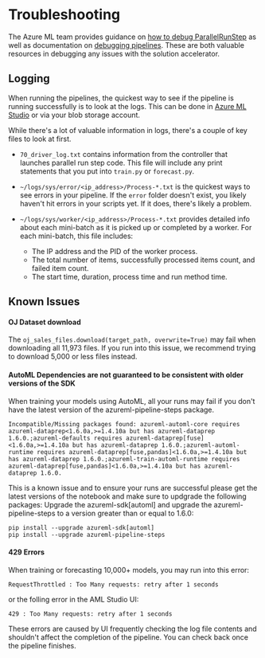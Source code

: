 # Troubleshooting

The Azure ML team provides guidance on [how to debug ParallelRunStep](https://docs.microsoft.com/en-us/azure/machine-learning/how-to-debug-parallel-run-step) as well as documentation on [debugging pipelines](https://docs.microsoft.com/en-us/azure/machine-learning/how-to-debug-pipelines#testing-scripts-locally). These are both valuable resources in debugging any issues with the solution accelerator.

## Logging

When running the pipelines, the quickest way to see if the pipeline is running successfully is to look at the logs. This can be done in [Azure ML Studio](https://ml.azure.com) or via your blob storage account.

While there's a lot of valuable information in logs, there's a couple of key files to look at first.

- ```70_driver_log.txt``` contains information from the controller that launches parallel run step code. This file will include any print statements that you put into ```train.py``` or ```forecast.py```.

- ```~/logs/sys/error/<ip_address>/Process-*.txt``` is the quickest ways to see errors in your pipeline. If the ```error``` folder doesn't exist, you likely haven't hit errors in your scripts yet. If it does, there's likely a problem.

- ```~/logs/sys/worker/<ip_address>/Process-*.txt``` provides detailed info about each mini-batch as it is picked up or completed by a worker. For each mini-batch, this file includes:
  - The IP address and the PID of the worker process.
  - The total number of items, successfully processed items count, and failed item count.
  - The start time, duration, process time and run method time.

## Known Issues

#### OJ Dataset download

The ```oj_sales_files.download(target_path, overwrite=True)``` may fail when downloading all 11,973 files. If you run into this issue, we recommend trying to download 5,000 or less files instead.


#### AutoML Dependencies are not guaranteed to be consistent with older versions of the SDK
When training your models using AutoML, all your runs may fail if you don't have the latest version of the  azureml-pipeline-steps package.

```
Incompatible/Missing packages found: azureml-automl-core requires azureml-dataprep<1.6.0a,>=1.4.10a but has azureml-dataprep 1.6.0.;azureml-defaults requires azureml-dataprep[fuse]<1.6.0a,>=1.4.10a but has azureml-dataprep 1.6.0.;azureml-automl-runtime requires azureml-dataprep[fuse,pandas]<1.6.0a,>=1.4.10a but has azureml-dataprep 1.6.0.;azureml-train-automl-runtime requires azureml-dataprep[fuse,pandas]<1.6.0a,>=1.4.10a but has azureml-dataprep 1.6.0.
```

This is a known issue and to ensure your runs are successful please get the latest versions of the notebook and make sure to updgrade the following packages:
Upgrade  the azureml-sdk[automl] and upgrade the azureml-pipeline-steps to a version greater than or equal to 1.6.0: 

```
pip install --upgrade azureml-sdk[automl]
pip install --upgrade azureml-pipeline-steps
```

#### 429 Errors

 When training or forecasting 10,000+ models, you may run into this error:

 ```
 RequestThrottled : Too Many requests: retry after 1 seconds
 ```

  or the folling error in the AML Studio UI:

  ```
  429 : Too Many requests: retry after 1 seconds
  ```

These errors are caused by UI frequently checking the log file contents and shouldn't affect the completion of the pipeline. You can check back once the pipeline finishes.
